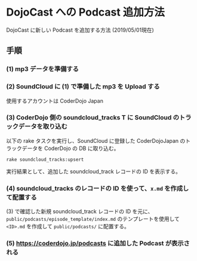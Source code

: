 # DojoCast への Podcast 追加方法

DojoCast に新しい Podcast を追加する方法 (2019/05/01現在)

## 手順

### (1) mp3 データを準備する

### (2) SoundCloud に (1) で準備した mp3 を Upload する

使用するアカウントは CoderDojo Japan

### (3) CoderDojo 側の soundcloud_tracks T に SoundCloud のトラックデータを取り込む

以下の rake タスクを実行し、SoundCloud に登録した CoderDojoJapan のトラックデータを CoderDojo の DB に取り込む。

```
rake soundcloud_tracks:upsert
```

実行結果として、追加した soundcloud_track レコードの ID を表示する。

### (4) soundcloud_tracks のレコードの ID を使って、`x.md` を作成して配置する

(3) で確認した新規 soundcloud_track レコードの ID を元に、
`public/podcasts/episode_template/index.md` のテンプレートを使用して `<ID>.md` を作成して
`public/podcasts/` に配置する。

### (5) https://coderdojo.jp/podcasts に追加した Podcast が表示される
